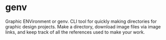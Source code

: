 # genv
Graphic ENVironment or genv. CLI tool for quickly making directories for graphic design projects. Make a directory, download image files via image links, and keep track of all the references used to make your work.

